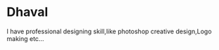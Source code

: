 Dhaval
======

I have professional designing skill,like photoshop creative design,Logo making etc...
